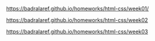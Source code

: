 https://badralaref.github.io/homeworks/html-css/week01/

https://badralaref.github.io/homeworks/html-css/week02

https://badralaref.github.io/homeworks/html-css/week03
